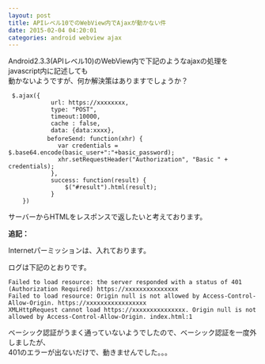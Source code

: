 ```yaml
---
layout: post
title: APIレベル10でのWebView内でAjaxが動かない件
date: 2015-02-04 04:20:01
categories: android webview ajax
---
```

<p>Android2.3.3(APIレベル10)のWebView内で下記のようなajaxの処理をjavascript内に記述しても<br>
動かないようですが、何か解決策はありますでしょうか？</p>

<pre><code> $.ajax({
            url: https://xxxxxxxx,
            type: "POST",
            timeout:10000,
            cache : false,
            data: {data:xxxx},
　　　　　　 beforeSend: function(xhr) {
              var credentials = $.base64.encode(basic_user+":"+basic_password);
              xhr.setRequestHeader("Authorization", "Basic " + credentials);
            },
            success: function(result) {
                $("#result").html(result);
            }
    })
</code></pre>

<p>サーバーからHTMLをレスポンスで返したいと考えております。</p>

<p><strong>追記：</strong></p>

<p>Internetパーミッションは、入れております。</p>

<p>ログは下記のとおりです。</p>

<pre><code>Failed to load resource: the server responded with a status of 401 (Authorization Required) https://xxxxxxxxxxxxxxx
Failed to load resource: Origin null is not allowed by Access-Control-Allow-Origin. https://xxxxxxxxxxxxxxxxx
XMLHttpRequest cannot load https://xxxxxxxxxxxxxxx. Origin null is not allowed by Access-Control-Allow-Origin. index.html:1
</code></pre>

<p>ベーシック認証がうまく通っていないようでしたので、ベーシック認証を一度外しましたが、<br>
401のエラーが出ないだけで、動きませんでした。。。</p>
